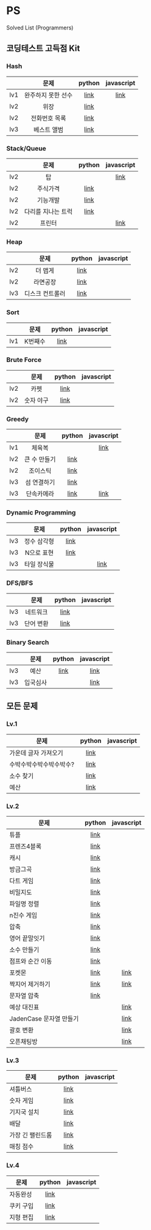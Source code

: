 # PS

Solved List (Programmers)

## 코딩테스트 고득점 Kit 
### Hash
|  | 문제 | python | javascript |
| --- | :---: | :---: | :---: |
| lv1 | 완주하지 못한 선수 | [link](Programmers/코딩테스트%20고득점%20Kit/Hash/완주하지%20못한%20선수(hash%20lv1).py) | [link](Programmers/코딩테스트%20고득점%20Kit/Hash/완주하지%20못한%20선수(hash%20lv1).js) |
| lv2 | 위장 | [link](Programmers/코딩테스트%20고득점%20Kit/Hash/위장(hash%20lv2).py) |  |
| lv2 | 전화번호 목록 | [link](Programmers/코딩테스트%20고득점%20Kit/Hash/전화번호%20목록(hash%20lv2).py) |  |
| lv3 | 베스트 앨범 | [link](Programmers/코딩테스트%20고득점%20Kit/Hash/베스트%20앨범(hash%20lv3).py) |  |

### Stack/Queue
|  | 문제 | python | javascript |
| --- | :---: | :---: | :---: |
| lv2 | 탑 |  | [link](Programmers/코딩테스트%20고득점%20Kit/Stack-Queue/탑(스택-큐%20lv2).js) |
| lv2 | 주식가격 | [link](Programmers/코딩테스트%20고득점%20Kit/Stack-Queue/주식가격(stack_queue%20lv2).py) |  |
| lv2 | 기능개발 | [link](Programmers/코딩테스트%20고득점%20Kit/Stack-Queue/기능개발(stack_queue%20lv2).py) |  |
| lv2 | 다리를 지나는 트럭 | [link](Programmers/코딩테스트%20고득점%20Kit/Stack-Queue/다리를%20지나는%20트럭(lv2).py) |  |
| lv2 | 프린터 |  | [link](Programmers/코딩테스트%20고득점%20Kit/Stack-Queue/프린터.js) |

### Heap
|  | 문제 | python | javascript |
| --- | :---: | :---: | :---: |
| lv2 | 더 맵게 | [link](Programmers/코딩테스트%20고득점%20Kit/Heap/더%20맵게(lv2).py) |  |
| lv2 | 라면공장 | [link](Programmers/코딩테스트%20고득점%20Kit/Heap/라면공장(lv2).py) |  |
| lv3 | 디스크 컨트롤러 | [link](Programmers/코딩테스트%20고득점%20Kit/Heap/디스크%20컨트롤러(lv3).py) |  |

### Sort
|  | 문제 | python | javascript |
| --- | :---: | :---: | :---: |
| lv1 | K번째수 | [link](Programmers/코딩테스트%20고득점%20Kit/Sort/K번째수(lv1).py) |  |

### Brute Force
|  | 문제 | python | javascript |
| --- | :---: | :---: | :---: |
| lv2 | 카펫 | [link](Programmers/코딩테스트%20고득점%20Kit/BF/카펫(BF%20lv2).py) |  |
| lv2 | 숫자 야구 | [link](Programmers/코딩테스트%20고득점%20Kit/BF/숫자%20야구(lv2).py) |  |

### Greedy
|  | 문제 | python | javascript |
| --- | :---: | :---: | :---: |
| lv1 | 체육복 |  | [link](Programmers/코딩테스트%20고득점%20Kit/Greedy/체육복.js) |
| lv2 | 큰 수 만들기 | [link](Programmers/코딩테스트%20고득점%20Kit/Greedy/큰%20수%20만들기(greedy%20lv2).py) |  |
| lv2 | 조이스틱 | [link](Programmers/코딩테스트%20고득점%20Kit/Greedy/조이스틱(greedy%20lv2).py) |  |
| lv3 | 섬 연결하기 | [link](Programmers/코딩테스트%20고득점%20Kit/Greedy/섬%20연결하기(greedy%20lv3).py) | |
| lv3 | 단속카메라 | [link](Programmers/코딩테스트%20고득점%20Kit/Greedy/단속카메라(greedy%20lv3).py) | [link](Programmers/코딩테스트%20고득점%20Kit/Greedy/단속카메라.js) |
### Dynamic Programming
|  | 문제 | python | javascript |
| --- | :---: | :---: | :---: |
| lv3 | 정수 삼각형 | [link](Programmers/코딩테스트%20고득점%20Kit/DP/정수%20삼각형(lv3).py) |  |
| lv3 | N으로 표현 | [link](Programmers/코딩테스트%20고득점%20Kit/DP/N으로%20표현(lv3).py) |  |
| lv3 | 타일 장식물 |  | [link](Programmers/코딩테스트%20고득점%20Kit/DP/타일%20장식물.js) |

### DFS/BFS
|  | 문제 | python | javascript |
| --- | :---: | :---: | :---: |
| lv3 | 네트워크 | [link](Programmers/코딩테스트%20고득점%20Kit/DFS-BFS/네트워크(lv3).py) |  |
| lv3 | 단어 변환 | [link](Programmers/코딩테스트%20고득점%20Kit/DFS-BFS/단어%20변환(lv3).py) |  |

### Binary Search
|  | 문제 | python | javascript |
| --- | :---: | :---: | :---: |
| lv3 | 예산 | [link](Programmers/코딩테스트%20고득점%20Kit/BinarySearch/예산.py) | [link](Programmers/코딩테스트%20고득점%20Kit/BinarySearch/예산.js) |
| lv3 | 입국심사 |  | [link](Programmers/코딩테스트%20고득점%20Kit/BinarySearch/입국심사.js) |
## 모든 문제
### Lv.1
| 문제 | python | javascript |
| --- | :---: | :---: |
| 가운데 글자 가져오기 | [link](Programmers/Lv1/가운데-글자-가져오기.py) |  |
| 수박수박수박수박수박수? | [link](Programmers/Lv1/수박수박수박수박수박수.py) |  |
| 소수 찾기 | [link](Programmers/Lv1/소수-찾기.py) |  |
| 예산 | [link](Programmers/Lv1/예산.py) |  |

### Lv.2
| 문제 | python | javascript |
| --- | :---: | :---: |
| 튜플 | [link](Programmers/Lv2/튜플.py) |  |
| 프렌즈4블록 | [link](Programmers/Lv2/프렌즈4블록.py) |  |
| 캐시 | [link](Programmers/Lv2/캐시.py) |  |
| 방금그곡 | [link](Programmers/Lv2/방금그곡.py) |  |
| 다트 게임 | [link](Programmers/Lv2/다트%20게임.py) |  |
| 비밀지도 | [link](Programmers/Lv2/비밀지도.py) |  |
| 파일명 정렬 | [link](Programmers/Lv2/파일명%20정렬.py) |  |
| n진수 게임 | [link](Programmers/Lv2/n진수%20게임.py) |  |
| 압축 | [link](Programmers/Lv2/압축.py) |  |
| 영어 끝말잇기 | [link](Programmers/Lv2/영어%20끝말잇기.py) |  |
| 소수 만들기 | [link](Programmers/Lv2/소수%20만들기.py) |  |
| 점프와 순간 이동 | [link](Programmers/Lv2/점프와%20순간%20이동.py) |  |
| 포켓몬 | [link](Programmers/Lv2/포켓몬.py) | [link](Programmers/Lv2/포켓몬.js) |
| 짝지어 제거하기 | [link](Programmers/Lv2/짝지어%20제거하기.py) | [link](Programmers/Lv2/짝지어%20제거하기.js) |
| 문자열 압축 | [link](Programmers/Lv2/문자열%20압축.py) |  |
| 예상 대진표 |  | [link](Programmers/Lv2/예상%20대진표.js) |
| JadenCase 문자열 만들기 |  | [link](Programmers/Lv2/JadenCase%20문자열%20만들기.js) |
| 괄호 변환 |  | [link](Programmers/Lv2/괄호%20변환.js) |
| 오픈채팅방 |  | [link](Programmers/Lv2/오픈채팅방.js) |
### Lv.3
| 문제 | python | javascript |
| --- | :---: | :---: |
| 셔틀버스 | [link](Programmers/Lv3/셔틀버스.py) |  |
| 숫자 게임 | [link](Programmers/Lv3/숫자%20게임.py) |  |
| 기지국 설치 | [link](Programmers/Lv3/기지국%20설치.py) |  |
| 배달 | [link](Programmers/Lv3/배달.py) |  |
| 가장 긴 팰린드롬 | [link](Programmers/Lv3/가장%20긴%20팰린드롬.py) |  |
| 매칭 점수 | [link](Programmers/Lv3/매칭%20점수.py) |  |

### Lv.4
| 문제 | python | javascript |
| --- | :---: | :---: |
| 자동완성 | [link](Programmers/Lv4/자동완성.py) |  |
| 쿠키 구입 | [link](Programmers/Lv4/쿠키%20구입.py) |  |
| 지형 편집 | [link](Programmers/Lv4/지형%20편집.py) |  |